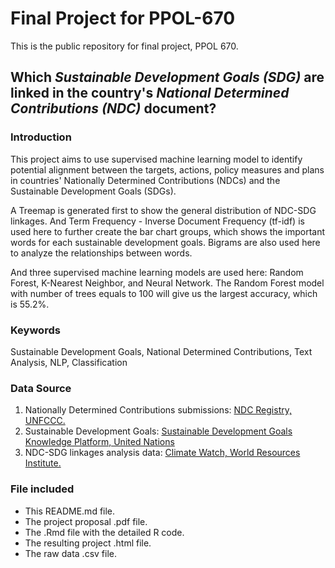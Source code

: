 # Final Project for PPOL-670

This is the public repository for final project, PPOL 670.

## Which *Sustainable Development Goals (SDG)* are linked in the country's *National Determined Contributions (NDC)* document?  

### Introduction
This project aims to use supervised machine learning model to identify potential alignment between the targets, actions, policy measures and plans in countries' Nationally Determined Contributions (NDCs) and the Sustainable Development Goals (SDGs).  

A Treemap is generated first to show the general distribution of NDC-SDG linkages. And Term Frequency - Inverse Document Frequency (tf-idf) is used here to further create the bar chart groups, which shows the important words for each sustainable development goals. Bigrams are also used here to analyze the relationships between words.

And three supervised machine learning models are used here: Random Forest, K-Nearest Neighbor, and Neural Network. The Random Forest model with number of trees equals to 100 will give us the largest accuracy, which is 55.2%.

### Keywords
Sustainable Development Goals, National Determined Contributions, Text Analysis, NLP, Classification

### Data Source
1. Nationally Determined Contributions submissions: [NDC Registry, UNFCCC.](https://www4.unfccc.int/sites/NDCStaging/Pages/All.aspx)
2. Sustainable Development Goals: [Sustainable Development Goals Knowledge Platform, United Nations](https://sustainabledevelopment.un.org/sdgs)
3. NDC-SDG linkages analysis data: [Climate Watch, World Resources Institute.](https://www.climatewatchdata.org/data-explorer/ndc-sdg-linkages?ndc-sdg-linkages-countries=All%20Selected&ndc-sdg-linkages-goals=All%20Selected&ndc-sdg-linkages-sectors=All%20Selected&ndc-sdg-linkages-targets=All%20Selected&page=1)

### File included
* This README.md file.
* The project proposal .pdf file.
* The .Rmd file with the detailed R code.
* The resulting project .html file.
* The raw data .csv file.
